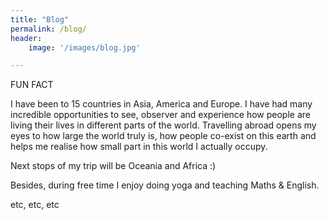 ```yaml
---
title: "Blog"
permalink: /blog/
header:
	image: '/images/blog.jpg'

---
```

FUN FACT

I have been to 15 countries in Asia, America and Europe. I have had many incredible opportunities to see, observer and experience how people are living their lives in different parts of the world. Travelling abroad opens my eyes to how large the world truly is, how people co-exist on this earth and helps me realise how small part in this world I actually occupy. 

Next stops of my trip will be Oceania and Africa :)


Besides, during free time I enjoy doing yoga and teaching Maths & English. 


etc, etc, etc

